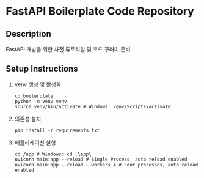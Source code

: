 # FastAPI Boilerplate Code Repository

## Description
FastAPI 개발을 위한 사전 튜토리얼 및 코드 꾸러미 준비

## Setup Instructions
1. venv 생성 및 활성화
    ```shell
    cd boilerplate
    python -m venv venv
    source venv/bin/activate # Windows: venv\Scripts\activate
    ```
2. 의존성 설치
    ```shell
    pip install -r requirements.txt
    ```

3. 애플리케이션 실행
    ```shell
    cd /app # Windows: cd .\app\
    uvicorn main:app --reload # Single Process, auto reload enabled
    uvicorn main:app --reload --workers 4 # Four processes, auto reload enabled
    ```